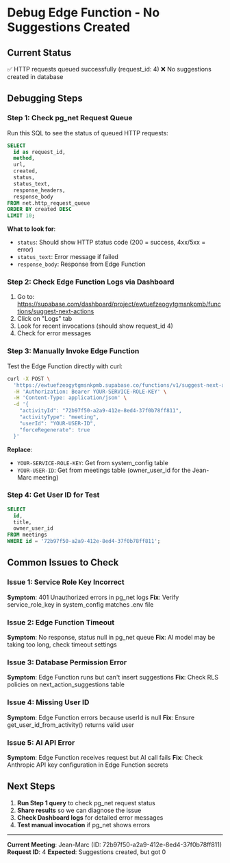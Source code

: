 # Debug Edge Function - No Suggestions Created

## Current Status

✅ HTTP requests queued successfully (request_id: 4)
❌ No suggestions created in database

## Debugging Steps

### Step 1: Check pg_net Request Queue

Run this SQL to see the status of queued HTTP requests:

```sql
SELECT
  id as request_id,
  method,
  url,
  created,
  status,
  status_text,
  response_headers,
  response_body
FROM net.http_request_queue
ORDER BY created DESC
LIMIT 10;
```

**What to look for**:
- `status`: Should show HTTP status code (200 = success, 4xx/5xx = error)
- `status_text`: Error message if failed
- `response_body`: Response from Edge Function

### Step 2: Check Edge Function Logs via Dashboard

1. Go to: https://supabase.com/dashboard/project/ewtuefzeogytgmsnkpmb/functions/suggest-next-actions
2. Click on "Logs" tab
3. Look for recent invocations (should show request_id 4)
4. Check for error messages

### Step 3: Manually Invoke Edge Function

Test the Edge Function directly with curl:

```bash
curl -X POST \
  'https://ewtuefzeogytgmsnkpmb.supabase.co/functions/v1/suggest-next-actions' \
  -H 'Authorization: Bearer YOUR-SERVICE-ROLE-KEY' \
  -H 'Content-Type: application/json' \
  -d '{
    "activityId": "72b97f50-a2a9-412e-8ed4-37f0b78ff811",
    "activityType": "meeting",
    "userId": "YOUR-USER-ID",
    "forceRegenerate": true
  }'
```

**Replace**:
- `YOUR-SERVICE-ROLE-KEY`: Get from system_config table
- `YOUR-USER-ID`: Get from meetings table (owner_user_id for the Jean-Marc meeting)

### Step 4: Get User ID for Test

```sql
SELECT
  id,
  title,
  owner_user_id
FROM meetings
WHERE id = '72b97f50-a2a9-412e-8ed4-37f0b78ff811';
```

## Common Issues to Check

### Issue 1: Service Role Key Incorrect
**Symptom**: 401 Unauthorized errors in pg_net logs
**Fix**: Verify service_role_key in system_config matches .env file

### Issue 2: Edge Function Timeout
**Symptom**: No response, status null in pg_net queue
**Fix**: AI model may be taking too long, check timeout settings

### Issue 3: Database Permission Error
**Symptom**: Edge Function runs but can't insert suggestions
**Fix**: Check RLS policies on next_action_suggestions table

### Issue 4: Missing User ID
**Symptom**: Edge Function errors because userId is null
**Fix**: Ensure get_user_id_from_activity() returns valid user

### Issue 5: AI API Error
**Symptom**: Edge Function receives request but AI call fails
**Fix**: Check Anthropic API key configuration in Edge Function secrets

## Next Steps

1. **Run Step 1 query** to check pg_net request status
2. **Share results** so we can diagnose the issue
3. **Check Dashboard logs** for detailed error messages
4. **Test manual invocation** if pg_net shows errors

---

**Current Meeting**: Jean-Marc (ID: 72b97f50-a2a9-412e-8ed4-37f0b78ff811)
**Request ID**: 4
**Expected**: Suggestions created, but got 0
